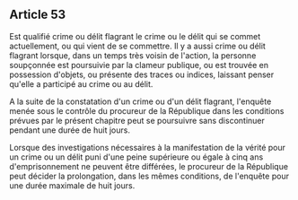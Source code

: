 Article 53
----
Est qualifié crime ou délit flagrant le crime ou le délit qui se commet
actuellement, ou qui vient de se commettre. Il y a aussi crime ou délit flagrant
lorsque, dans un temps très voisin de l'action, la personne soupçonnée est
poursuivie par la clameur publique, ou est trouvée en possession d'objets, ou
présente des traces ou indices, laissant penser qu'elle a participé au crime ou
au délit.

A la suite de la constatation d'un crime ou d'un délit flagrant, l'enquête menée
sous le contrôle du procureur de la République dans les conditions prévues par
le présent chapitre peut se poursuivre sans discontinuer pendant une durée de
huit jours.

Lorsque des investigations nécessaires à la manifestation de la vérité pour un
crime ou un délit puni d'une peine supérieure ou égale à cinq ans
d'emprisonnement ne peuvent être différées, le procureur de la République peut
décider la prolongation, dans les mêmes conditions, de l'enquête pour une durée
maximale de huit jours.
